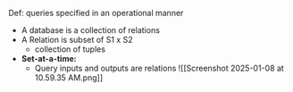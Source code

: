 Def: queries specified in an operational manner
- A database is a collection of relations
- A Relation is subset of S1 x S2
	- collection of tuples
- **Set-at-a-time:**
	- Query inputs and outputs are relations
![[Screenshot 2025-01-08 at 10.59.35 AM.png]]
